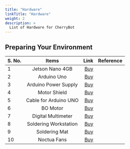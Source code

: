 ```yaml
---
title: "Hardware"
linkTitle: "Hardware"
weight: 2
description: >
  List of Hardware for CherryBot
---
```


## Preparing Your Environment

| S. No. |Items        |   Link        | Reference  |
| ------------- |:-------------:| -----:| -----:|
| 1 | Jetson Nano 4GB| [Buy](https://www.tannatechbiz.com/brand/nvidia/nvidia-development-board.html) |  |
| 2 | Arduino Uno | [Buy](https://robu.in/product/original-arduino-uno-rev3/) | |
| 3 | Arduino Power Supply | [Buy](https://robu.in/product/orange-5v-3a-power-supply-adapter-charger-with-5-5mm-dc-plug/) | |
| 4 | Motor Shield | [Buy](https://robu.in/product/l298p-motor-driver-shield-for-arduino/) | | 
| 5 | Cable for Arduino UNO | [Buy](https://robu.in/product/cable-for-arduino-uno-mega-usb-a-to-b-1m/) | | 
| 6 | BO Motor | [Buy](https://robu.in/product/300-rpm-bo-motor-straight/) | | 
| 7 | Digital Multimeter | [Buy](https://www.amazon.in/Fluke-106-Sized-Digital-Multimeter/) | | 
| 8 | Soldering Workstation | [Buy](https://sumitron.com/product/hakko-fx-801-soldering-station/) | |
| 9 | Soldering Mat | [Buy](https://www.amazon.in/Scout-Insulation-Silicone-Magnetic-Soldering/dp/B07W98FT6D/ref=sr_1_1?dchild=1&keywords=soldering%2Bmat&qid=1629225089&refinements=p_72%3A1318476031&rnid=1318475031&sr=8-1&th=1) | |
| 10 | Noctua Fans | [Buy](https://www.primeabgb.com/online-price-reviews-india/nocuta-nf-a14-ippc-3000-pwm-140mm-pwm-aao-frame-technology-and-sso2-bearing-fan/) | | 
